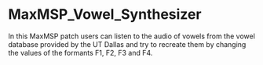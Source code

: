 # MaxMSP_Vowel_Synthesizer
In this MaxMSP patch users can listen to the audio of vowels from the vowel database provided by the UT Dallas and try to recreate them by changing the values of the formants F1, F2, F3 and F4.
